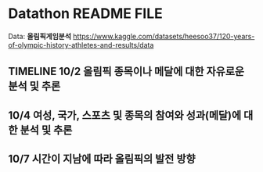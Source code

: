 # Datathon README FILE 

Data: **올림픽게임분석**
https://www.kaggle.com/datasets/heesoo37/120-years-of-olympic-history-athletes-and-results/data

TIMELINE 
10/2
올림픽 종목이나 메달에 대한 자유로운 분석 및 추론 
- 

10/4
여성, 국가, 스포츠 및 종목의 참여와 성과(메달)에 대한 분석 및 추론
- 

10/7 
시간이 지남에 따라 올림픽의 발전 방향 
- 
